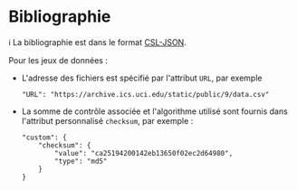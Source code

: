 # Bibliographie


ℹ️ La bibliographie est dans le format [CSL-JSON](https://github.com/citation-style-language/schema?tab=readme-ov-file#csl-json-schema).

Pour les jeux de données : 

  - L'adresse des fichiers est spécifié par l'attribut `URL`, par exemple

        "URL": "https://archive.ics.uci.edu/static/public/9/data.csv"
 
  - La somme de contrôle associée et l'algorithme utilisé sont fournis
    dans l'attribut personnalisé `checksum`, par exemple :   

        "custom": {
            "checksum": {
                "value": "ca25194200142eb13650f02ec2d64980",
                "type": "md5"
            }
        }